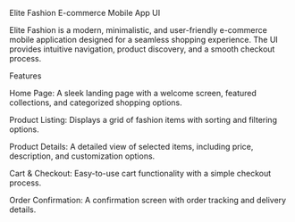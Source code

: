 Elite Fashion 
E-commerce Mobile App UI

Elite Fashion is a modern, minimalistic, and user-friendly e-commerce mobile application designed for a seamless shopping experience. 
The UI provides intuitive navigation, product discovery, and a smooth checkout process.


Features

Home Page: A sleek landing page with a welcome screen, featured collections, and categorized shopping options.

Product Listing: Displays a grid of fashion items with sorting and filtering options.

Product Details: A detailed view of selected items, including price, description, and customization options.

Cart & Checkout: Easy-to-use cart functionality with a simple checkout process.

Order Confirmation: A confirmation screen with order tracking and delivery details.
